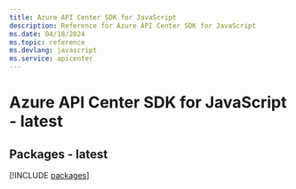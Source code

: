 ```yaml
---
title: Azure API Center SDK for JavaScript
description: Reference for Azure API Center SDK for JavaScript
ms.date: 04/18/2024
ms.topic: reference
ms.devlang: javascript
ms.service: apicenter
---
```

# Azure API Center SDK for JavaScript - latest
## Packages - latest
[!INCLUDE [packages](api-center-index.md)]